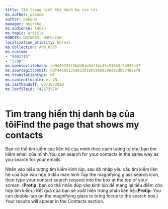 ```yaml
---
title: Tìm trang hiển thị danh bạ của tôi
ms.author: pebaum
author: pebaum
manager: mnirkhe
ms.audience: Admin
ms.topic: article
ROBOTS: NOINDEX, NOFOLLOW
localization_priority: Normal
ms.collection: Adm_O365
ms.custom:
- "9001715"
- "3799"
ms.openlocfilehash: ae9d45741f5bdd8ab6df1bc35c51663f7b937a47
ms.sourcegitcommit: 6df4460313ca033d18b59669506de1dbb7482ef9
ms.translationtype: MT
ms.contentlocale: vi-VN
ms.lasthandoff: 03/10/2020
ms.locfileid: "42573578"
---
```

# <a name="find-the-page-that-shows-my-contacts"></a><span data-ttu-id="3a87b-102">Tìm trang hiển thị danh bạ của tôi</span><span class="sxs-lookup"><span data-stu-id="3a87b-102">Find the page that shows my contacts</span></span>

<span data-ttu-id="3a87b-103">Bạn có thể tìm kiếm các liên hệ của mình theo cách tương tự như bạn tìm kiếm email của mình.</span><span class="sxs-lookup"><span data-stu-id="3a87b-103">You can search for your contacts in the same way as you search for your emails.</span></span>
 
<span data-ttu-id="3a87b-104">Nhấn vào biểu tượng tìm kiếm kính lúp, sau đó nhập yêu cầu tìm kiếm liên hệ của bạn vào hộp ở đầu màn hình.</span><span class="sxs-lookup"><span data-stu-id="3a87b-104">Tap the magnifying glass search icon, then type your contact search request into the box at the top of your screen.</span></span> <span data-ttu-id="3a87b-105">(**Protip**: bạn có thể nhấn đúp vào kính lúp để mang lại tiêu điểm cho hộp tìm kiếm.) Kết quả của bạn sẽ xuất hiện trong phần liên hệ.</span><span class="sxs-lookup"><span data-stu-id="3a87b-105">(**Protip**: You can double-tap on the magnifying glass to bring focus to the search box.) Your results will appear in the Contacts section.</span></span>
